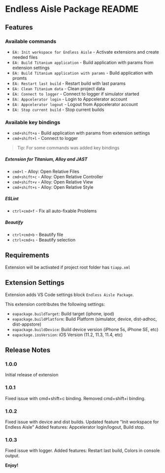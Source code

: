 # Endless Aisle Package README

## Features

### Available commands

* `EA: Init workspace for Endless Aisle` - Activate extensions and create needed files
* `EA: Build Titanium application` - Build application with params from extension settings
* `EA: Build Titanium application with params` - Build application with promts
* `EA: Restart last build` - Restart build with last params
* `EA: Clean Titanium data` - Clean project data
* `EA: Connect to logger` - Connect to logger if simulator started
* `EA: Appcelerator login` - Login to Appcelerator account
* `EA: Appcelerator logout` - Logout from Appcelerator account
* `EA: Stop current build` - Stop current builds


### Available key bindings

* `cmd+shift+a` - Build application with params from extension settings
* `cmd+shift+l` - Connect to logger

> Tip: For some commands was added key bindings

##### Extension for Titanium, Alloy and JAST

* `cmd+l` - Alloy: Open Relative Files
* `cmd+shift+c` - Alloy: Open Relative Controller
* `cmd+shift+v` - Alloy: Open Relative View
* `cmd+shift+s` - Alloy: Open Relative Style

##### ESLint
* `ctrl+cmd+f` - Fix all auto-fixable Problems

##### Beautify
* `ctrl+cmd+b` - Beautify file
* `ctrl+cmd+s` - Beautify selection

## Requirements

Extension will be activated if project root folder has `tiapp.xml`

## Extension Settings

Extension adds VS Code settings block `Endless Aisle Package`.


This extension contributes the following settings:

* `eapackage.buildTarget`: Build target (iphone, ipod)
* `eapackage.buildPlatform`: Build Platform (simulator, device, dist-adhoc, dist-appstore)
* `eapackage.buildDevice`: Build device version (iPhone 5s, iPhone SE, etc)
* `eapackage.iosVersion`: iOS Version (11.2, 11.3, 11.4, etc)


## Release Notes


### 1.0.0

Initial release of extension

### 1.0.1

Fixed issue with cmd+shift+c binding. Removed cmd+shift+i binding.

### 1.0.2

Fixed issue with device and dist builds. 
Updated feature "Init workspace for Endless Aisle"
Added features: Appcelerator login/logout, Build stop.

### 1.0.3

Fixed issue with logger.
Added features: Restart last build, Colors in console output.

**Enjoy!**
